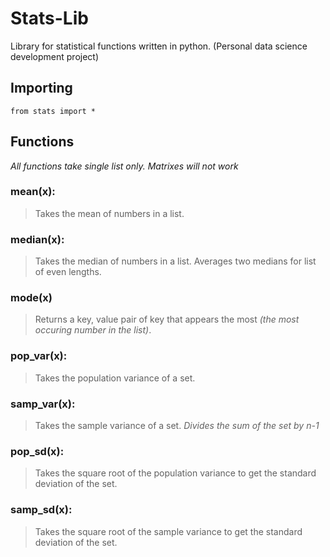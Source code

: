 # Stats-Lib
Library for statistical functions written in python. (Personal data science development project)

## Importing
```python:
from stats import *
```

## Functions
*All functions take single list only. Matrixes will not work*

### mean(x):
>Takes the mean of numbers in a list.

### median(x):
>Takes the median of numbers in a list. Averages two medians for list of even lengths.

### mode(x)
>Returns a key, value pair of key that appears the most *(the most occuring number in the list)*.

### pop_var(x):
>Takes the population variance of a set.

### samp_var(x):
>Takes the sample variance of a set. *Divides the sum of the set by n-1*

### pop_sd(x):
>Takes the square root of the population variance to get the standard deviation of the set.

### samp_sd(x):
>Takes the square root of the sample variance to get the standard deviation of the set.



